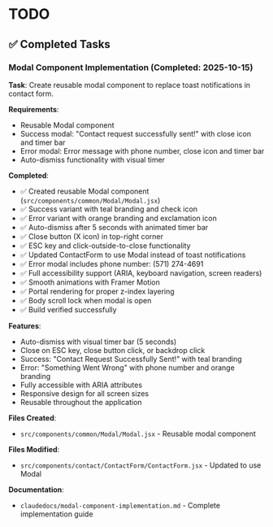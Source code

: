 # TODO

## ✅ Completed Tasks

### Modal Component Implementation (Completed: 2025-10-15)

**Task**: Create reusable modal component to replace toast notifications in contact form.

**Requirements**:
- Reusable Modal component
- Success modal: "Contact request successfully sent!" with close icon and timer bar
- Error modal: Error message with phone number, close icon and timer bar
- Auto-dismiss functionality with visual timer

**Completed**:
- ✅ Created reusable Modal component (`src/components/common/Modal/Modal.jsx`)
- ✅ Success variant with teal branding and check icon
- ✅ Error variant with orange branding and exclamation icon
- ✅ Auto-dismiss after 5 seconds with animated timer bar
- ✅ Close button (X icon) in top-right corner
- ✅ ESC key and click-outside-to-close functionality
- ✅ Updated ContactForm to use Modal instead of toast notifications
- ✅ Error modal includes phone number: (571) 274-4691
- ✅ Full accessibility support (ARIA, keyboard navigation, screen readers)
- ✅ Smooth animations with Framer Motion
- ✅ Portal rendering for proper z-index layering
- ✅ Body scroll lock when modal is open
- ✅ Build verified successfully

**Features**:
- Auto-dismiss with visual timer bar (5 seconds)
- Close on ESC key, close button click, or backdrop click
- Success: "Contact Request Successfully Sent!" with teal branding
- Error: "Something Went Wrong" with phone number and orange branding
- Fully accessible with ARIA attributes
- Responsive design for all screen sizes
- Reusable throughout the application

**Files Created**:
- `src/components/common/Modal/Modal.jsx` - Reusable modal component

**Files Modified**:
- `src/components/contact/ContactForm/ContactForm.jsx` - Updated to use Modal

**Documentation**:
- `claudedocs/modal-component-implementation.md` - Complete implementation guide
